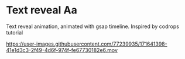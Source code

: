 # Text reveal Aa

Text reveal animation, animated with gsap timeline. Inspired by codrops tutorial

https://user-images.githubusercontent.com/77239935/171641398-41e1d3c3-2f49-4d6f-974f-fe67730182e6.mov

